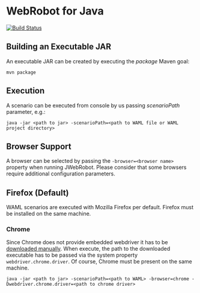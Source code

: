 # WebRobot for Java

[![Build Status](https://travis-ci.org/automate-website/jwebrobot.svg?branch=master)](https://travis-ci.org/automate-website/jwebrobot)

## Building an Executable JAR

An executable JAR can be created by executing the _package_ Maven goal:

```
mvn package
```

## Execution

A scenario can be executed from console by us passing _scenarioPath_ parameter, e.g.:

```
java -jar <path to jar> -scenarioPath=<path to WAML file or WAML project directory>
```

## Browser Support 

A browser can be selected by passing the ```-browser=<browser name>``` property when running JWebRobot. Please consider 
that some browsers require additional configuration parameters.

## Firefox (Default)

WAML scenarios are executed with Mozilla Firefox per default. Firefox must be installed on the same machine.  

### Chrome

Since Chrome does not provide embedded webdriver it has to be [downloaded manually](webdriver-chrome). When execute, the 
path to the downloaded executable has to be passed via the system property ```webdriver.chrome.driver```. Of course, 
Chrome must be present on the same machine.

```
java -jar <path to jar> -scenarioPath=<path to WAML> -browser=chrome -Dwebdriver.chrome.driver=<path to chrome driver>
```

[webdriver-chrome]: http://chromedriver.storage.googleapis.com/index.html
